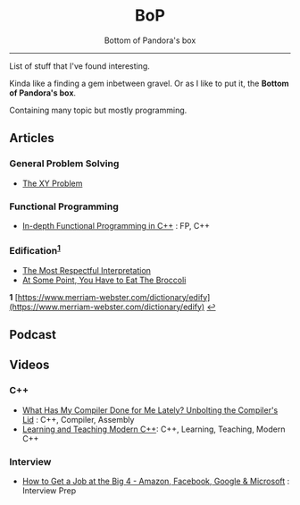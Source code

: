 <h1 align='center'><b>BoP</b></h1>
<p align='center'>Bottom of Pandora's box</p>

---

List of stuff that I've found interesting.

Kinda like a finding a gem inbetween gravel. Or as I like to put it, the **Bottom of Pandora's box**.

Containing many topic but mostly programming.

## Articles

### General Problem Solving
- [The XY Problem](http://xyproblem.info/)

### Functional Programming
- [In-depth Functional Programming in C++](https://www.gamasutra.com/view/news/169296/Indepth_Functional_programming_in_C.php) : FP, C++

### Edification<sup id='a1'>[1](#f1)</sup>
- [The Most Respectful Interpretation](https://www.farnamstreetblog.com/2017/01/most-respectful-interpretation/)
- [At Some Point, You Have to Eat The Broccoli](https://www.farnamstreetblog.com/2016/10/eat-the-broccoli/)

<b id='f1'>1</b> [https://www.merriam-webster.com/dictionary/edify](https://www.merriam-webster.com/dictionary/edify) [↩](#a1)

## Podcast

## Videos
### C++
- [What Has My Compiler Done for Me Lately? Unbolting the Compiler's Lid](https://youtu.be/bSkpMdDe4g4) : C++, Compiler, Assembly
- [Learning and Teaching Modern C++](https://youtu.be/fX2W3nNjJIo): C++, Learning, Teaching, Modern C++

### Interview
- [How to Get a Job at the Big 4 - Amazon, Facebook, Google & Microsoft](https://youtu.be/YJZCUhxNCv8) : Interview Prep
